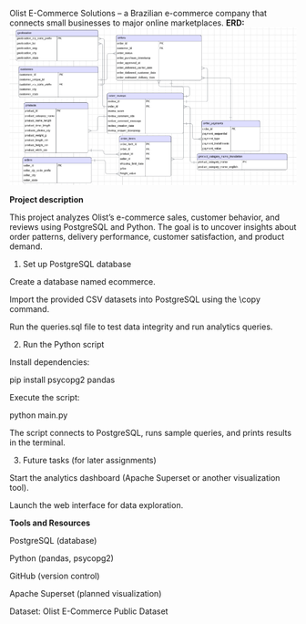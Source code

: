 Olist E-Commerce Solutions – a Brazilian e-commerce company that connects small businesses to major online marketplaces.
**ERD:**
![erd](image.png)

**Project description**

This project analyzes Olist’s e-commerce sales, customer behavior, and reviews using PostgreSQL and Python. The goal is to uncover insights about order patterns, delivery performance, customer satisfaction, and product demand.


1. Set up PostgreSQL database

Create a database named ecommerce.

Import the provided CSV datasets into PostgreSQL using the \copy command.

Run the queries.sql file to test data integrity and run analytics queries.

2. Run the Python script

Install dependencies:

pip install psycopg2 pandas


Execute the script:

python main.py


The script connects to PostgreSQL, runs sample queries, and prints results in the terminal.

3. Future tasks (for later assignments)

Start the analytics dashboard (Apache Superset or another visualization tool).

Launch the web interface for data exploration.

**Tools and Resources**

PostgreSQL (database)

Python (pandas, psycopg2)

GitHub (version control)

Apache Superset (planned visualization)

Dataset: Olist E-Commerce Public Dataset